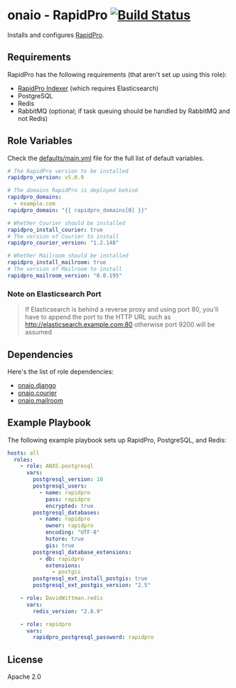 onaio - RapidPro [![Build Status](https://travis-ci.org/onaio/ansible-rapidpro.svg?branch=master)](https://travis-ci.org/onaio/ansible-rapidpro)
=========

Installs and configures [RapidPro](https://rapidpro.github.io/rapidpro/).

Requirements
------------

RapidPro has the following requirements (that aren't set up using this role):
 - [RapidPro Indexer](https://github.com/onaio/ansible-rapidpro-indexer/) (which requires Elasticsearch)
 - PostgreSQL
 - Redis
 - RabbitMQ (optional; if task queuing should be handled by RabbitMQ and not Redis)

Role Variables
--------------
Check the [defaults/main.yml](./defaults/main.yml) file for the full list of default variables.

```yml
# The RapidPro version to be installed
rapidpro_version: v5.0.9

# The domains RapidPro is deployed behind
rapidpro_domains:
  - example.com
rapidpro_domain: "{{ rapidpro_domains[0] }}"

# Whether Courier should be installed
rapidpro_install_courier: true
# The version of Courier to install
rapidpro_courier_version: "1.2.148"

# Whether Mailroom should be installed
rapidpro_install_mailroom: true
# The version of Mailroom to install
rapidpro_mailroom_version: "0.0.195"
```


### Note on Elasticsearch Port

>If Elasticsearch is behind a reverse proxy and using port 80, you'll have to append the port to the HTTP URL such as http://elasticsearch.example.com:80 otherwise port 9200 will be assumed

Dependencies
------------

Here's the list of role dependencies:
 - [onaio.django](https://galaxy.ansible.com/onaio/django)
 - [onaio.courier](https://galaxy.ansible.com/onaio/courier)
 - [onaio.mailroom](https://galaxy.ansible.com/onaio/mailroom)

Example Playbook
----------------

The following example playbook sets up RapidPro, PostgreSQL, and Redis:

```yml
hosts: all
  roles:
    - role: ANXS.postgresql
      vars:
        postgresql_version: 10
        postgresql_users:
          - name: rapidpro
            pass: rapidpro
            encrypted: true
        postgresql_databases:
          - name: rapidpro
            owner: rapidpro
            encoding: "UTF-8"
            hstore: true
            gis: true
        postgresql_database_extensions:
          - db: rapidpro
            extensions:
              - postgis
        postgresql_ext_install_postgis: true
        postgresql_ext_postgis_version: "2.5"

    - role: DavidWittman.redis
      vars:
        redis_version: "2.8.9"

    - role: rapidpro
      vars:
        rapidpro_postgresql_password: rapidpro 
```

License
-------

Apache 2.0

